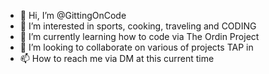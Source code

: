- 👋 Hi, I’m @GittingOnCode
- 👀 I’m interested in sports, cooking, traveling and CODING
- 🌱 I’m currently learning how to code via The Ordin Project
- 💞️ I’m looking to collaborate on various of projects TAP in
- 📫 How to reach me via DM at this current time

<!---
GittingOnCode/GittingOnCode is a ✨ special ✨ repository because its `README.md` (this file) appears on your GitHub profile.
You can click the Preview link to take a look at your changes.
--->
